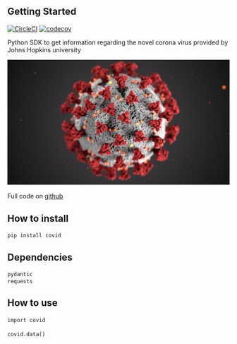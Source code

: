 ## Getting Started

[![CircleCI](https://circleci.com/gh/ahmednafies/covid.svg?style=shield)](https://circleci.com/gh/ahmednafies/covid) [![codecov](https://codecov.io/gh/ahmednafies/covid/branch/master/graph/badge.svg)](https://codecov.io/gh/ahmednafies/covid)

Python SDK to get information regarding the novel corona virus provided by Johns Hopkins university

![corona.jpeg](img/corona.jpeg)

Full code on [github](https://github.com/ahmednafies/covid)

## How to install

    pip install covid

## Dependencies

    pydantic
    requests

## How to use

    import covid

    covid.data()
